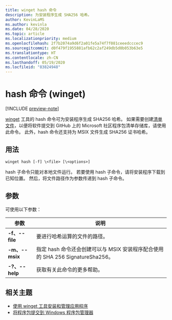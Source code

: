 ```yaml
---
title: winget hash 命令
description: 为安装程序生成 SHA256 哈希。
author: KevinLaMS
ms.author: kevinla
ms.date: 04/28/2020
ms.topic: article
ms.localizationpriority: medium
ms.openlocfilehash: 2f7b2074a9d6f2a01fe5a74f7f081ceeedcccec9
ms.sourcegitcommit: d0f479f1955881afb62c2af249db5d0b053b63e5
ms.translationtype: HT
ms.contentlocale: zh-CN
ms.lasthandoff: 05/19/2020
ms.locfileid: "83824948"
---
```

# <a name="hash-command-winget"></a>hash 命令 (winget)

[!INCLUDE [preview-note](../../includes/package-manager-preview.md)]

[winget](index.md) 工具的 hash 命令可为安装程序生成 SHA256 哈希。 如果需要创建[清单文件](../package/manifest.md)，以便将软件提交到 GitHub 上的 Microsoft 社区程序包清单存储库，请使用此命令。 此外，hash 命令还支持为 MSIX 文件生成 SHA256 证书哈希。

## <a name="usage"></a>用法

`winget hash [-f] \<file> [\<options>]`

hash 子命令只能对本地文件运行。 若要使用 hash 子命令，请将安装程序下载到已知位置。 然后，将文件路径作为参数传递到 hash 子命令。

## <a name="arguments"></a>参数

可使用以下参数：

| 参数  | 说明 |
|--------------|-------------|
| **-f、--file** |  要进行哈希运算的文件的路径。 |
| **-m、--msix**  | 指定 hash 命令还会创建可以与 MSIX 安装程序配合使用的 SHA 256 SignatureSha256。 |
| **-?、--help** |  获取有关此命令的更多帮助。 |

## <a name="related-topics"></a>相关主题

* [使用 winget 工具安装和管理应用程序](index.md)
* [将程序包提交到 Windows 程序包管理器](../package/index.md)
